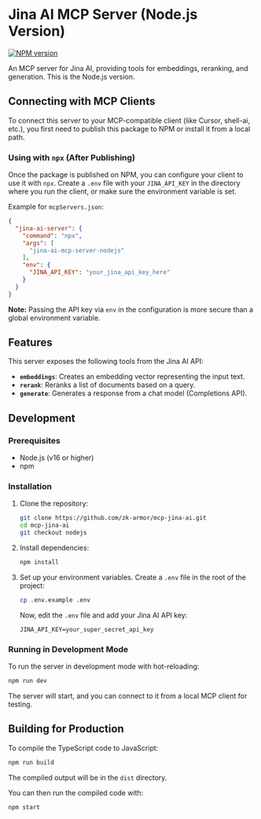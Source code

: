 # Jina AI MCP Server (Node.js Version)

[![NPM version](https://badge.fury.io/js/jina-ai-mcp-server-nodejs.svg)](https://badge.fury.io/js/jina-ai-mcp-server-nodejs)

An MCP server for Jina AI, providing tools for embeddings, reranking, and generation. This is the Node.js version.

## Connecting with MCP Clients

To connect this server to your MCP-compatible client (like Cursor, shell-ai, etc.), you first need to publish this package to NPM or install it from a local path.

### Using with `npx` (After Publishing)

Once the package is published on NPM, you can configure your client to use it with `npx`. Create a `.env` file with your `JINA_API_KEY` in the directory where you run the client, or make sure the environment variable is set.

Example for `mcpServers.json`:

```json
{
  "jina-ai-server": {
    "command": "npx",
    "args": [
      "jina-ai-mcp-server-nodejs"
    ],
    "env": {
      "JINA_API_KEY": "your_jina_api_key_here"
    }
  }
}
```

**Note:** Passing the API key via `env` in the configuration is more secure than a global environment variable.

## Features

This server exposes the following tools from the Jina AI API:

-   **`embeddings`**: Creates an embedding vector representing the input text.
-   **`rerank`**: Reranks a list of documents based on a query.
-   **`generate`**: Generates a response from a chat model (Completions API).

## Development

### Prerequisites

-   Node.js (v16 or higher)
-   npm

### Installation

1.  Clone the repository:
    ```sh
    git clone https://github.com/zk-armor/mcp-jina-ai.git
    cd mcp-jina-ai
    git checkout nodejs
    ```

2.  Install dependencies:
    ```sh
    npm install
    ```

3.  Set up your environment variables. Create a `.env` file in the root of the project:
    ```sh
    cp .env.example .env
    ```
    Now, edit the `.env` file and add your Jina AI API key:
    ```
    JINA_API_KEY=your_super_secret_api_key
    ```

### Running in Development Mode

To run the server in development mode with hot-reloading:

```sh
npm run dev
```

The server will start, and you can connect to it from a local MCP client for testing.

## Building for Production

To compile the TypeScript code to JavaScript:

```sh
npm run build
```
The compiled output will be in the `dist` directory.

You can then run the compiled code with:
```sh
npm start
``` 